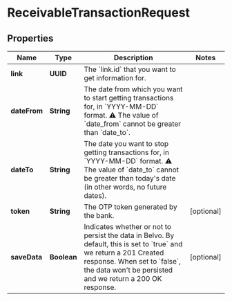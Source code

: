 

# ReceivableTransactionRequest


## Properties

| Name | Type | Description | Notes |
|------------ | ------------- | ------------- | -------------|
|**link** | **UUID** | The &#x60;link.id&#x60; that you want to get information for. |  |
|**dateFrom** | **String** | The date from which you want to start getting transactions for, in &#x60;YYYY-MM-DD&#x60; format.  ⚠️ The value of &#x60;date_from&#x60; cannot be greater than &#x60;date_to&#x60;. |  |
|**dateTo** | **String** | The date you want to stop getting transactions for, in &#x60;YYYY-MM-DD&#x60; format.  ⚠️ The value of &#x60;date_to&#x60; cannot be greater than today&#39;s date (in other words, no future dates). |  |
|**token** | **String** | The OTP token generated by the bank. |  [optional] |
|**saveData** | **Boolean** | Indicates whether or not to persist the data in Belvo. By default, this is set to &#x60;true&#x60; and we return a 201 Created response. When set to &#x60;false&#x60;, the data won&#39;t be persisted and we return a 200 OK response. |  [optional] |



